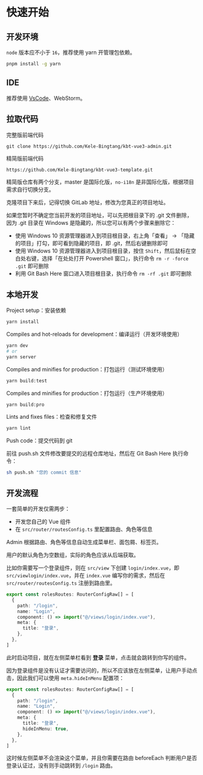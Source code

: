 #  快速开始



## 开发环境

`node` 版本应不小于 `16`，推荐使用 yarn 开管理包依赖。

```sh
pnpm install -g yarn
```

## IDE

推荐使用 [VsCode](https://code.visualstudio.com/)、WebStorm。

## 拉取代码

完整版前端代码

```
git clone https://github.com/Kele-Bingtang/kbt-vue3-admin.git
```

精简版前端代码

```sh
https://github.com/Kele-Bingtang/kbt-vue3-template.git
```

精简版仓库有两个分支，master 是国际化版，`no-i18n` 是非国际化版，根据项目需求自行切换分支。

克隆项目下来后，记得切换 GitLab 地址，修改为您真正的项目地址。

如果您暂时不确定您当前开发的项目地址，可以先把根目录下的 .git 文件删除，因为 .git 目录在 Windows 是隐藏的，所以您可以有两个步骤来删除它：

- 使用 Windows 10 资源管理器进入到项目根目录，右上角「查看」 -> 「隐藏的项目」打勾，即可看到隐藏的项目，即 .git，然后右键删除即可
- 使用 Windows 10 资源管理器进入到项目根目录，按住 `Shift`，然后鼠标在空白处右键，选择「在处处打开 Powershell 窗口」，执行命令 `rm -r -force .git` 即可删除
- 利用 Git Bash Here 窗口进入项目根目录，执行命令 `rm -rf .git` 即可删除

## 本地开发

Project setup：安装依赖

```sh
yarn install
```

Compiles and hot-reloads for development：编译运行（开发环境使用）

```sh
yarn dev
# or
yarn server
```

Compiles and minifies for production：打包运行（测试环境使用）

```sh
yarn build:test
```

Compiles and minifies for production：打包运行（生产环境使用）

```sh
yarn build:pro
```

Lints and fixes files：检查和修复文件

```sh
yarn lint
```

Push code：提交代码到 git

前往 push.sh 文件修改要提交的远程仓库地址，然后在 Git Bash Here 执行命令：

```sh
sh push.sh "您的 commit 信息"
```

## 开发流程

一套简单的开发仅需两步：

- 开发您自己的 Vue 组件
- 在 `src/router/routesConfig.ts` 里配置路由、角色等信息

Admin 根据路由、角色等信息自动生成菜单栏、面包屑、标签页。

用户的默认角色为空数组，实际的角色应该从后端获取。

比如你需要写一个登录组件，则在 `src/view` 下创建 `login/index.vue`，即 `src/viewlogin/index.vue`，并在 `index.vue` 编写你的需求，然后在 `src/router/routesConfig.ts` 注册到路由里。

```typescript
export const rolesRoutes: RouterConfigRaw[] = [
  {
    path: "/login",
    name: "Login",
    component: () => import("@/views/login/index.vue"),
    meta: {
      title: "登录",
    },
  },
]
```

此时启动项目，就在左侧菜单栏看到 **登录** 菜单，点击就会跳转到你写的组件。

因为登录组件是没有认证才需要访问的，所以不应该放在左侧菜单，让用户手动点击，因此我们可以使用 `meta.hideInMenu` 配置项：

```typescript {8}
export const rolesRoutes: RouterConfigRaw[] = [
  {
    path: "/login",
    name: "Login",
    component: () => import("@/views/login/index.vue"),
    meta: {
      title: "登录",
      hideInMenu: true,
    },
  },
]
```

这时候左侧菜单不会渲染这个菜单，并且你需要在路由 beforeEach 判断用户是否登录认证过，没有则手动跳转到 `/login` 路由。
